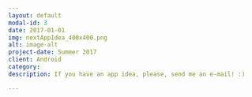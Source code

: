 ```yaml
---
layout: default
modal-id: 3
date: 2017-01-01
img: nextAppIdea_400x400.png
alt: image-alt
project-date: Summer 2017
client: Android
category: 
description: If you have an app idea, please, send me an e-mail! :)

---
```

